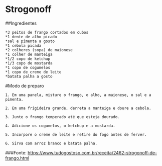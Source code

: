 # Strogonoff

##Ingredientes

    *3 peitos de frango cortados em cubos
    *1 dente de alho picado
    *sal e pimenta a gosto
    *1 cebola picada
    *2 colheres (sopa) de maionese
    *1 colher de manteiga
    *1/2 copo de ketchup
    *1/3 copo de mostarda
    *1 copo de cogumelos
    *1 copo de creme de leite
    *batata palha a gosto
   
#Modo de preparo

    1. Em uma panela, misture o frango, o alho, a maionese, o sal e a pimenta.

    2. Em uma frigideira grande, derreta a manteiga e doure a cebola.

    3. Junte o frango temperado até que esteja dourado.

    4. Adicione os cogumelos, o ketchup e a mostarda.

    5. Incorpore o creme de leite e retire do fogo antes de ferver.

    6. Sirva com arroz branco e batata palha.
    
###Fonte: https://www.tudogostoso.com.br/receita/2462-strogonoff-de-frango.html
